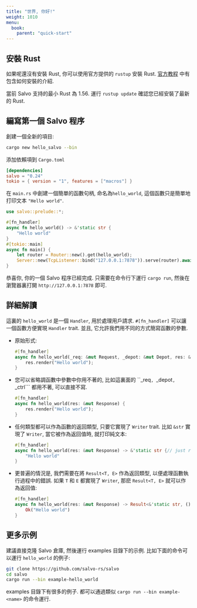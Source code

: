 ```yaml
---
title: "世界, 你好!"
weight: 1010
menu:
  book:
    parent: "quick-start"
---
```


## 安裝 Rust

如果呢還沒有安裝 Rust, 你可以使用官方提供的 ```rustup``` 安裝 Rust. [官方教程](https://doc.rust-lang.org/book/ch01-01-installation.html) 中有包含如何安裝的介紹.

當前 Salvo 支持的最小 Rust 為 1.56. 運行 ```rustup update``` 確認您已經安裝了最新的 Rust.

## 編寫第一個 Salvo 程序

創建一個全新的項目:

```bash
cargo new hello_salvo --bin
```

添加依賴項到 `Cargo.toml`

```toml
[dependencies]
salvo = "0.24"
tokio = { version = "1", features = ["macros"] }
```

在 `main.rs` 中創建一個簡單的函數句柄, 命名為`hello_world`, 這個函數只是簡單地打印文本 ```"Hello world"```.

```rust
use salvo::prelude::*;

#[fn_handler]
async fn hello_world() -> &'static str {
    "Hello world"
}
#[tokio::main]
async fn main() {
    let router = Router::new().get(hello_world);
    Server::new(TcpListener::bind("127.0.0.1:7878")).serve(router).await
}
```

恭喜你, 你的一個 Salvo 程序已經完成. 只需要在命令行下運行 ```cargo run```, 然後在瀏覽器裏打開 ```http://127.0.0.1:7878``` 即可.

## 詳細解讀

這裏的 ```hello_world``` 是一個 ```Handler```, 用於處理用戶請求. ```#[fn_handler]``` 可以讓一個函數方便實現 ```Handler``` trait. 並且, 它允許我們用不同的方式簡寫函數的參數.

- 原始形式:
    ```rust
    #[fn_handler]
    async fn hello_world(_req: &mut Request, _depot: &mut Depot, res: &mut Response, _ctrl: &mut FlowCtrl) {
        res.render("Hello world");
    }
    ```

- 您可以省略調函數中參數中你用不著的, 比如這裏面的 ``_req```, ```_depot```, ```_ctrl``` 都用不著, 可以直接不寫.
  
    ``` rust
    #[fn_handler]
    async fn hello_world(res: &mut Response) {
        res.render("Hello world");
    }
    ```

- 任何類型都可以作為函數的返回類型, 只要它實現了 ```Writer``` trait. 比如 ```&str``` 實現了 ```Writer```, 當它被作為返回值時, 就打印純文本:

    ```rust
    #[fn_handler]
    async fn hello_world(res: &mut Response) -> &'static str {// just return &str
        "Hello world"
    }
    ```

- 更普遍的情況是, 我們需要在將 ```Result<T, E>``` 作為返回類型, 以便處理函數執行過程中的錯誤. 如果 ```T``` 和 ```E``` 都實現了 ```Writer```, 那麽 ```Result<T, E>``` 就可以作為返回值:
  
    ```rust
    #[fn_handler]
    async fn hello_world(res: &mut Response) -> Result<&'static str, ()> {// return Result
        Ok("Hello world")
    }
    ```

## 更多示例
建議直接克隆 Salvo 倉庫, 然後運行 examples 目錄下的示例. 比如下面的命令可以運行 ```hello_world``` 的例子:

```sh
git clone https://github.com/salvo-rs/salvo
cd salvo
cargo run --bin example-hello_world
```

examples 目錄下有很多的例子. 都可以通過類似 ```cargo run --bin example-<name>``` 的命令運行.
